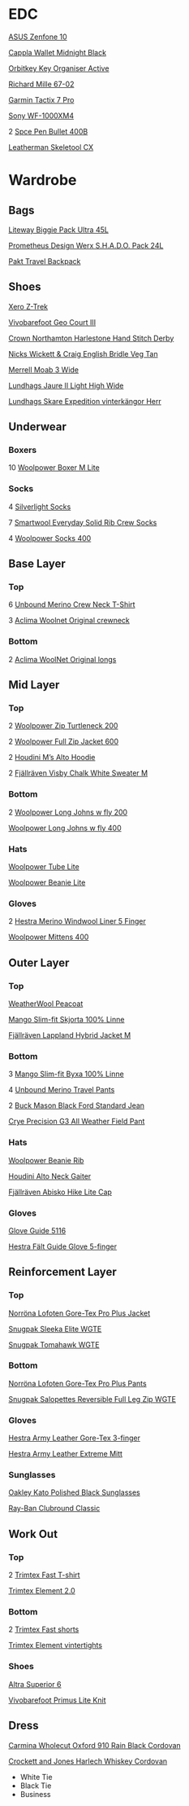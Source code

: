 # EDC

[ASUS Zenfone 10](https://www.asus.com/se/mobile-handhelds/phones/zenfone/zenfone-10/)
        
[Cappla Wallet Midnight Black](https://cappla.com/collections/wallets/products/midnight-black)
   
[Orbitkey Key Organiser Active](https://www.orbitkey.com/collections/key-organiser/products/orbitkey-2-0-active?variant=8198980993120)
        
[Richard Mille 67-02](https://www.richardmille.com/collections/rm-67-02-automatic-extra-flat)
        
[Garmin Tactix 7 Pro](https://www.garmin.com/sv-SE/p/802703/pn/010-02704-11)
        
[Sony WF-1000XM4](https://www.sony.se/electronics/truly-wireless/wf-1000xm4)
        
2 [Spce Pen Bullet 400B](https://www.spacepen.com/400B.aspx)
        
[Leatherman Skeletool CX](https://www.leatherman.com/skeletool-cx-19.html)
            
# Wardrobe

## Bags

[Liteway Biggie Pack Ultra 45L](https://liteway.equipment/packs/biggie-pack-ultra-45l)
            
[Prometheus Design Werx S.H.A.D.O. Pack 24L](https://prometheusdesignwerx.com/collections/backpacks/products/s-h-a-d-o-pack-24l-universal-field-gray-1?variant=39341008158806)
            
[Pakt Travel Backpack](https://paktbags.com/products/the-pakt-travel-backpack?variant=34631236223138)
            
## Shoes

[Xero Z-Trek](https://www.xeroshoes.eu/shop/sandals/ztrek-men/)
            
[Vivobarefoot Geo Court III](https://www.vivobarefoot.com/se/geo-court-iii-mens?colour=Naturell)
            
[Crown Northamton Harlestone Hand Stitch Derby](https://crownnorthampton.com/collections/luxury-handmade-sneakers/products/harlestone-hand-stitch-derby-horween-black-shell-cordovan?variant=40709040537773)
            
[Nicks Wickett & Craig English Bridle Veg Tan](https://nicksboots.com/wickett-craig-english-bridle-veg-tan-mto/)
            
[Merrell Moab 3 Wide](https://www.merrell.com/US/en/moab-3-wide-width/52465M.html?dwvar_52465M_color=J035885W#cgid=moab-3-collection&prefn1=isOnSale&prefv1=false&start=1)
            
[Lundhags Jaure II Light High Wide](https://www.lundhags.com/se/kangor/herr/vandringskangor/jaure-ii-ms-lt-high-wide/?item=1013790-925)
            
[Lundhags Skare Expedition vinterkängor Herr](https://www.lundhags.com/se/kangor/herr/vandringskangor/skare-expedition-ms/?item=1010672-700)
            
## Underwear

### Boxers

10 [Woolpower Boxer M Lite](https://woolpower.se/shop/produkt/boxer-ms-lite/)
                
### Socks

4 [Silverlight Socks](https://silverlight.store/product/silverlight-socks/)
                
7 [Smartwool Everyday Solid Rib Crew Socks](https://www.smartwool.com/shop/everyday-solid-rib-crew-2-pack-socks-sw001888?variationId=122)
                
4 [Woolpower Socks 400](https://woolpower.se/shop/produkt/socks-400/)
                
## Base Layer

### Top

6 [Unbound Merino Crew Neck T-Shirt](https://unboundmerino.com/collections/shirts/products/merino-wool-crew-neck-t-shirt?variant=39673249103966)
                
3 [Aclima Woolnet Original crewneck](https://www.aclima.se/aclima/103387/woolnet-original-crewneck-m-s-olive-night-m)
                
### Bottom

2 [Aclima WoolNet Original longs](https://www.aclima.se/aclima/103394/woolnet-original-longs-m-s-olive-night-m)
                
## Mid Layer

### Top

2 [Woolpower Zip Turtleneck 200](https://woolpower.se/shop/produkt/zip-turtleneck-200/)
                
2 [Woolpower Full Zip Jacket 600](https://woolpower.se/shop/produkt/full-zip-jacket-600/)
                
2 [Houdini M’s Alto Hoodie](https://houdinisportswear.com/sv-se/clothing/sweaters-hoodies/mens-alto-houdi-840032?color=840032900)
                
2 [Fjällräven Visby Chalk White Sweater M](https://www.fjallraven.com/se/sv-se/herr/overdelar/trojor-stickat/visby-sweater-m?_t_q=&_t_hit.id=Luminos_Storefront_Web_Features_Catalog_Product_Domain_CommonProduct/CatalogContent_a0563db5-0a0b-4855-a8f9-f591968180d1_sv-SE&_t_hit.pos=1&_t_tags=andquerymatch%2clanguage%3asv%2csiteid%3a162d49d9-f0ac-4d2d-a110-e8143f6ca828&v=F84151%3a%3a7323450730895)
                
### Bottom

2 [Woolpower Long Johns w fly 200](https://woolpower.se/shop/produkt/long-johns-w-fly-200/)
                
[Woolpower Long Johns w fly 400](https://woolpower.se/shop/produkt/long-johns-w-fly-400/)
                
### Hats

[Woolpower Tube Lite](https://woolpower.se/shop/produkt/tube-lite/)
                
[Woolpower Beanie Lite](https://woolpower.se/shop/produkt/beanie-lite/)
                
### Gloves

2 [Hestra Merino Windwool Liner 5 Finger](https://www.hestragloves.se/merino-windwool-liner-5-finger-black)
                
[Woolpower Mittens 400](https://woolpower.se/shop/produkt/mittens-400/)
                
## Outer Layer

### Top

[WeatherWool Peacoat](https://weatherwool.com/collections/jackets/products/weatherwool-peacoat?variant=206338097156)
                
[Mango Slim-fit Skjorta 100% Linne](https://shop.mango.com/se/herr/skjortor-linne/slim-fit-skjorta-100--linne_57080618.html?c=55)
                
[Fjällräven Lappland Hybrid Jacket M](https://www.fjallraven.com/se/sv-se/herr/jackor/jaktjackor/lappland-hybrid-jacket-m?_t_q=&_t_hit.id=Luminos_Storefront_Web_Features_Catalog_Product_Domain_CommonProduct/CatalogContent_ec522a96-a65e-49d8-a19a-dbccd6b1099c_sv-SE&_t_hit.pos=9&_t_tags=andquerymatch%2clanguage%3asv%2csiteid%3a162d49d9-f0ac-4d2d-a110-e8143f6ca828&v=F90170%3a%3a7323450541378)
                
### Bottom

3 [Mango Slim-fit Byxa 100% Linne](https://shop.mango.com/se/herr/byxor-linne/slim-fit-byxa-100--linne_57000570.html)
                
4 [Unbound Merino Travel Pants](https://unboundmerino.com/collections/pants/products/merino-wool-pants?variant=39642264993886)
                
2 [Buck Mason Black Ford Standard Jean](https://www.buckmason.com/products/standard-black-jean/)
                
[Crye Precision G3 All Weather Field Pant](https://www.cryeprecision.com/G3-All-Weather-Field-Pant?quantity=1&color=Ranger%20Green)
                
### Hats

[Woolpower Beanie Rib](https://woolpower.se/shop/produkt/beanie-rib/)
                
[Houdini Alto Neck Gaiter](https://houdinisportswear.com/sv-se/clothing/accessories/alto-neck-gaiter-370274?color=370274900)
                
[Fjällräven Abisko Hike Lite Cap](https://www.fjallraven.com/se/sv-se/dam/accessoarer/kepsar-hattar-mossor/abisko-hike-lite-cap)
                
### Gloves

[Glove Guide 5116](https://guidegloves.com/se/produkter/mekaniskt-skydd/allround/sydda-handskar/guide-5116)

[Hestra Fält Guide Glove 5-finger](https://www.hestragloves.se/faelt-guide-glove-5-finger-brown-black)
                
## Reinforcement Layer

### Top

[Norröna Lofoten Gore-Tex Pro Plus Jacket](https://www.norrona.com/sv-SE/produkter/lofoten/lofoten-gore-tex-pro-plus-jacka-herr/?color=3301)
                
[Snugpak Sleeka Elite WGTE](https://snugpak.com/collections/clothing-insulated-jacket/products/sleeka-elite-wgte?variant=42604872532140)
                
[Snugpak Tomahawk WGTE](https://snugpak.com/collections/clothing-insulated-jacket/products/tomahawk-wgte?variant=42604786024620)
                
### Bottom

[Norröna Lofoten Gore-Tex Pro Plus Pants](https://www.norrona.com/sv-SE/produkter/lofoten/lofoten-gore-tex-pro-plus-byxor-herr/?color=7718)
                
[Snugpak Salopettes Reversible Full Leg Zip WGTE](https://snugpak.com/collections/clothing-salopettes/products/salopettes-rev-flz-wgte?variant=42604857852076)
                
### Gloves

[Hestra Army Leather Gore-Tex 3-finger](https://www.hestragloves.se/army-leather-gore-tex-3-finger-black)
                
[Hestra Army Leather Extreme Mitt](https://www.hestragloves.se/army-leather-extreme-mitt-black-offwhite)
                
### Sunglasses

[Oakley Kato Polished Black Sunglasses](https://www.oakley.com/en-se/product/W0OO9455?variant=888392491633)
                
[Ray-Ban Clubround Classic](https://www.ray-ban.com/sweden/sunglasses/RB4246%20UNISEX%20clubround%20classic-svart/8053672559682)
                
## Work Out

### Top

2 [Trimtex Fast T-shirt](https://trimtex.se/sv/produkter/herr/lopning-och-friidrott/t-shirts-och-toppar/t-shirts/fast-t-shirt-ss-men/VL18-0205-19.html)
                
[Trimtex Element 2.0](https://trimtex.se/sv/produkter/herr/lopning-och-friidrott/jackor-och-vaestar-1/element-2.0-traeningsjacka-herr/VL22-0086-20.html#start=1)
                
### Bottom

2 [Trimtex Fast shorts](https://trimtex.se/sv/produkter/herr/lopning-och-friidrott/tights-och-shorts-1/fast-shorts-herr/VL21-0310-22.html#start=1)
                
[Trimtex Element vintertights](https://trimtex.se/sv/produkter/herr/lopning-och-friidrott/tights-och-shorts-1/element-vintertights-herr/VS21-0007-18.html#start=1)
                
### Shoes

[Altra Superior 6](https://www.altrarunning.eu/se/superior-6-man-13-7997.html)
                
[Vivobarefoot Primus Lite Knit](https://www.vivobarefoot.com/se/primus-lite-knit-mens)
                
## Dress

[Carmina Wholecut Oxford 910 Rain Black Cordovan](https://www.carminashoemaker.com/oxford-cordovan-black-910)
            
[Crockett and Jones Harlech Whiskey Cordovan](https://eu.crockettandjones.com/collections/shell-cordovan-collection/products/harlech-whisky-cordovan)
            
- White Tie
- Black Tie
- Business
        
